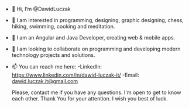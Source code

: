 - 👋 Hi, I’m @DawidLuczak
- 👀 I am interested in programming, designing, graphic designing, chess, hiking, swimming, cooking and meditation.
- 🌱 I am an Angular and Java Developer, creating web & mobile apps.
- 💞️ I am looking to collaborate on programming and developing modern technology projects and solutions.
- 📫 You can reach me here:
      -LinkedIn: https://www.linkedin.com/in/dawid-luczak-it/
		-Email: dawid.luczak.it@gmail.com

	Please, contact me if you have any questions.
I'm open to get to know each other.
Thank You for your attention.
I wish you best of luck.
